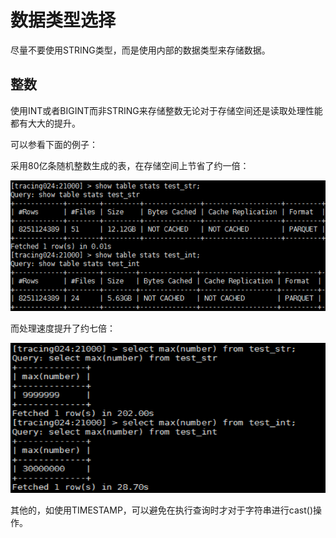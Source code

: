 # 数据类型选择

尽量不要使用STRING类型，而是使用内部的数据类型来存储数据。

## 整数

使用INT或者BIGINT而非STRING来存储整数无论对于存储空间还是读取处理性能都有大大的提升。

可以参看下面的例子：

采用80亿条随机整数生成的表，在存储空间上节省了约一倍：

![](img/data_type_table.png)

而处理速度提升了约七倍：

![](img/data_type_int.png)

其他的，如使用TIMESTAMP，可以避免在执行查询时才对于字符串进行cast\(\)操作。
  


